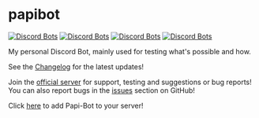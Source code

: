 ﻿# papibot

[![Discord Bots](https://discordbots.org/api/widget/status/337217642660233217.svg?noavatar=true)](https://discordbots.org/bot/337217642660233217)
[![Discord Bots](https://discordbots.org/api/widget/servers/337217642660233217.svg?noavatar=true)](https://discordbots.org/bot/337217642660233217)
[![Discord Bots](https://discordbots.org/api/widget/upvotes/337217642660233217.svg?noavatar=true)](https://discordbots.org/bot/337217642660233217)
[![Discord Bots](https://discordbots.org/api/widget/lib/337217642660233217.svg?noavatar=true)](https://discordbots.org/bot/337217642660233217)

My personal Discord Bot, mainly used for testing what's possible and how.

See the [Changelog](README.md) for the latest updates!

Join the [official server](http://discord.io/emosewaj) for support, testing and suggestions or bug reports!  
You can also report bugs in the [issues](https://github.com/Jawesome99/papibot/issues) section on GitHub!

Click [here](https://discordapp.com/oauth2/authorize?client_id=337217642660233217&scope=bot&permissions=70642758) to add Papi-Bot to your server!
